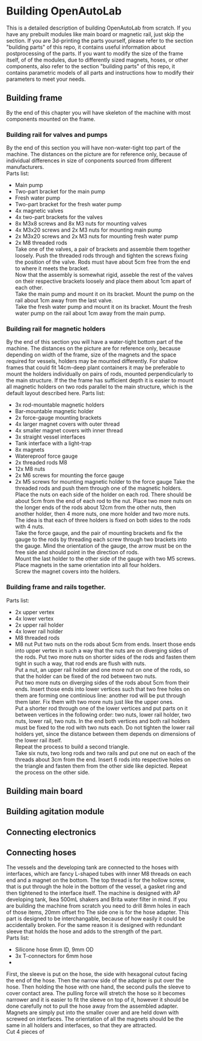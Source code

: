 # Building OpenAutoLab
This is a detailed description of building OpenAutoLab from scratch. If you have any prebuilt modules like main board or magnetic rail, just skip the section. If you are 3d-printing the parts yourself, please refer to the section "building parts" of this repo, it contains useful information about postprocessing of the parts. If you want to modify the size of the frame itself, of of the modules, due to differently sized magnets, hoses, or other components, also refer to the section "building parts" of this repo, it contains parametric models of all parts and instructions how to modify their parameters to meet your needs.   
## Building frame
By the end of this chapter you will have skeleton of the machine with most components mounted on the frame.   
### Building rail for valves and pumps
By the end of this section you will have non-water-tight top part of the machine. The distances on the picture are for reference only, because of individual differences in size of conponents sourced from different manufacturers.    
Parts list:  
- Main pump  
- Two-part bracket for the main pump  
- Fresh water pump  
- Two-part bracket for the fresh water pump  
- 4x magnetic valves
- 4x two-part brackets for the valves  
- 8x M3x8 screws and 8x M3 nuts for mounting valves
- 4x M3x20 screws and 2x M3 nuts for mounting main pump
- 2x M3x20 screws and 2x M3 nuts for mounting fresh water pump
- 2x M8 threaded rods  
Take one of the valves, a pair of brackets and assemble them together loosely.
Push the threaded rods through and tighten the screws fixing the position of the valve. Rods must have about 5cm free from the end to where it meets the bracket.  
Now that the assembly is somewhat rigid, asseble the rest of the valves on their respective brackets loosely and place them about 1cm apart of each other.  
Take the main pump and mount it on its bracket. Mount the pump on the rail about 1cm away from the last valve.  
Take the fresh water pump and mount it on its bracket. Mount the fresh water pump on the rail about 1cm away from the main pump.   

### Building rail for magnetic holders
By the end of this section you will have a water-tight bottom part of the machine. The distances on the picture are for reference only, because depending on width of the frame, size of the magnets and the space required for vessels, holders may be mounted differently. For shallow frames that could fit 14cm-deep plant containers it may be preferable to mount the holders individually on pairs of rods, mounted perpendicularly to the main structure. If the the frame has sufficient depth it is easier to mount all magnetic holders on two rods parallel to the main structure, which is the default layout described here. 
Parts list:  
- 3x rod-mountable magnetic holders
- Bar-mountable magnetic holder
- 2x force-gauge mounting brackets
- 4x larger magnet covers with outer thread
- 4x smaller magnet covers with inner thread
- 3x straight vessel interfaces  
- Tank interface with a light-trap
- 8x magnets
- Watereproof force gauge
- 2x threaded rods M8
- 12x M8 nuts
- 2x M6 screws for mounting the force gauge
- 2x M5 screws for mounting magnetic holder to the force gauge
Take the threaded rods and push them through one of the magnetic holders. Place the nuts on each side of the holder on each rod. There should be about 5cm from the end of each rod to the nut. Place two more nuts on the longer ends of the rods about 12cm from the other nuts, then another holder, then 4 more nuts, one more holder and two more nuts. The idea is that each of three holders is fixed on both sides to the rods with 4 nuts.  
Take the force gauge, and the pair of mounting brackets and fix the gauge to the rods by threading each screw through two brackets into the gauge. Mind the orientation of the gauge, the arrow must be on the free side and should point in the direction of rods.  
Mount the last holder to the other side of the gauge with two M5 screws.
Place magnets in the same orientation into all four holders.  
Screw the magnet covers into the holders.   
### Building frame and rails together.  
Parts list:  
- 2x upper vertex
- 4x lower vertex
- 2x upper rail holder
- 4x lower rail holder
- M8 threaded rods
- M8 nut
Put two nuts on the rods about 5cm from ends. Insert those ends into upper vertex in such a way that the nuts are on diverging sides of the rods. Put two more nuts on shorter sides of the rods and fasten them tight in such a way, that rod ends are flush with nuts.  
Put a nut, an upper rail holder and one more nut on one of the rods, so that the holder can be fixed of the rod between two nuts.  
Put two more nuts on diverging sides of the rods about 5cm from their ends. Insert those ends into lower vertices such that two free holes on them are forming one continious line: another rod will be put through them later. Fix them with two more nuts just like the upper ones.  
Put a shorter rod through one of the lower vertices and put parts on it between vertices in the following order: two nuts, lower rail holder, two nuts, lower rail, two nuts. In the end both vertices and both rail holders must be fixed to the rod with two nuts each. Do not tighten the lower rail holders yet, since the distance between them depends on dimensions of the lower rail itself.  
Repeat the process to build a second triangle.  
Take six nuts, two long rods and two rails and put one nut on each of the threads about 3cm from the end. Insert 6 rods into respective holes on the triangle and fasten them from the other side like depicted. Repeat the process on the other side.  

## Building main board

## Building agitation module

## Connecting electronics  

## Connecting hoses
The vessels and the developing tank are connected to the hoses with interfaces, which are fancy L-shaped tubes with inner M8 threads on each end and a magnet on the bottom. The top thread is for the hollow screw, that is put through the hole in the bottom of the vessel, a gasket ring and then tightened to the interface itself. The machine is designed with AP developing tank, Ikea 500mL shakers and Brita water filter in mind. If you are building the machine from scratch you need to drill 8mm holes in each of those items, 20mm offset fro
The side one is for the hose adapter. This part is designed to be interchangable, because of how easily it could be accidentally broken. For the same reason it is designed with redundant sleeve that holds the hose and adds to the strength of the part.    
Parts list:
- Silicone hose 6mm ID, 9mm OD
- 3x T-connectors for 6mm hose
-  

First, the sleeve is put on the hose, the side with hexagonal cutout facing the end of the hose. Then the narrow side of the adapter is put over the hose. Then holding the hose with one hand, the second pulls the sleeve to cover contact area. The pulling force will stretch the hose so it becomes narrower and it is easier to fit the sleeve on top of it, however it should be done carefully not to pull the hose away from the assembled adapter.  
Magnets are simply put into the smaller cover and are held down with screwed on interfaces. The orientation of all the magnets should be the same in all holders and interfaces, so that they are attracted.  
Cut 4 pieces of 
